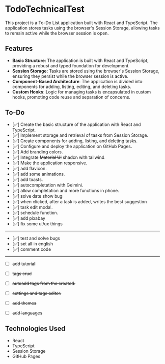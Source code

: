 # TodoTechnicalTest

This project is a To-Do List application built with React and TypeScript. The application stores tasks using the browser's Session Storage, allowing tasks to remain active while the browser session is open.

## Features

- **Basic Structure**: The application is built with React and TypeScript, providing a robust and typed foundation for development.
- **Session Storage**: Tasks are stored using the browser's Session Storage, ensuring they persist while the browser session is active.
- **Component-Based Architecture**: The application is divided into components for adding, listing, editing, and deleting tasks.
- **Custom Hooks**: Logic for managing tasks is encapsulated in custom hooks, promoting code reuse and separation of concerns.


## To-Do

- [✅] Create the basic structure of the application with React and TypeScript.
- [✅] Implement storage and retrieval of tasks from Session Storage.
- [✅] Create components for adding, listing, and deleting tasks.
- [✅] Configure and deploy the application on GitHub Pages.
- [✅] Add branding colors.
- [✅] Integrate ~~Material UI~~ shadcn with tailwind.
- [✅] Make the application responsive.
- [✅] add flavicon.
- [✅] add some animations.
- [✅] add toasts.
- [✅] autocompletation with Geimini.
- [✅] allow completation and more functions in phone.
- [✅] solve date show bug
- [✅] when clicked, after a task is added, writes the best suggestion
- [✅] task edit modal.
- [✅] schedule function.
- [✅] add pixabay
- [✅] fix some ui/ux things
-------------------------------
- [✅] test and solve bugs
- [✅] set all in english
- [✅] comment code
-------------------------------
- [ ] ~~add tutorial~~
- [ ] ~~tags crud~~
- [ ] ~~autoadd tags from the created.~~
- [ ] ~~settings and tags editor.~~

- [ ] ~~add themes~~
- [ ] ~~add languages~~



## Technologies Used

- React
- TypeScript
- Session Storage
- GitHub Pages